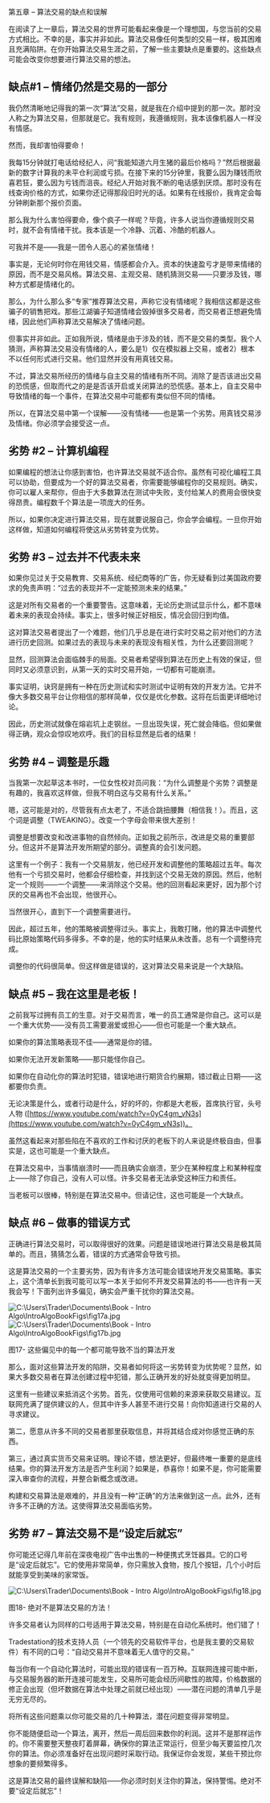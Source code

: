 第五章 – 算法交易的缺点和误解

在阅读了上一章后，算法交易的世界可能看起来像是一个理想国，与您当前的交易方式相比。不幸的是，事实并非如此。算法交易像任何类型的交易一样，极其困难且充满陷阱。在你开始算法交易生涯之前，了解一些主要缺点是重要的。这些缺点可能会改变你想要进行算法交易的想法。

## 缺点#1 – 情绪仍然是交易的一部分

我仍然清晰地记得我的第一次“算法”交易，就是我在介绍中提到的那一次。那时没人称之为算法交易，但那就是它。我有规则，我遵循规则，我本该像机器人一样没有情感。

然而，我却害怕得要命！

我每15分钟就打电话给经纪人，问“我能知道六月生猪的最后价格吗？”然后根据最新的数字计算我的未平仓利润或亏损。在接下来的15分钟里，我要么因为赚钱而欣喜若狂，要么因为亏钱而沮丧。经纪人开始对我不断的电话感到厌烦。那时没有在线查询价格的方式，如果你还记得那段旧时光的话。如果有在线报价，我肯定会每分钟刷新那个报价页面。

那么我为什么害怕得要命，像个疯子一样呢？毕竟，许多人说当你遵循规则交易时，就不会有情绪干扰。我本该是一个冷静、沉着、冷酷的机器人。

可我并不是——我是一团令人恶心的紧张情绪！

事实是，无论何时你在用钱交易，情感都会介入。资本的快速盈亏才是带来情绪的原因，而不是交易风格。算法交易、主观交易、随机猜测交易——只要涉及钱，哪种方式都是情绪化的。

那么，为什么那么多“专家”推荐算法交易，声称它没有情绪呢？我相信这都是这些骗子的销售把戏。那些江湖骗子知道情绪会毁掉很多交易者，而交易者正想避免情绪，因此他们声称算法交易解决了情绪问题。

但事实并非如此。正如我所说，情绪是由于涉及的钱，而不是交易的类型。我个人猜测，声称算法交易没有情绪的人，要么是1）仅在模拟器上交易，或者2）根本不以任何形式进行交易。他们显然并没有用真钱交易。

不过，算法交易所经历的情绪与自主交易的情绪有所不同。消除了是否该进出交易的恐慌感，但取而代之的是是否该开启或关闭算法的恐慌感。基本上，自主交易中导致情绪的每一个事件，在算法交易中可能都有类似但不同的情绪。

所以，在算法交易中第一个误解——没有情绪——也是第一个劣势。用真钱交易涉及情绪。你必须学会接受这一点。

## 劣势 #2 – 计算机编程

如果编程的想法让你感到害怕，也许算法交易就不适合你。虽然有可视化编程工具可以协助，但要成为一个好的算法交易者，你需要能够编程你的交易规则。确实，你可以雇人来帮你，但由于大多数算法在测试中失败，支付给某人的费用会很快变得昂贵。编程数千个算法是一项庞大的任务。

所以，如果你决定进行算法交易，现在就要说服自己，你会学会编程。一旦你开始这样做，知道如何编程将使这从劣势转变为优势。

## 劣势 #3 – 过去并不代表未来

如果你见过关于交易教育、交易系统、经纪商等的广告，你无疑看到过美国政府要求的免责声明：“过去的表现并不一定能预测未来的结果。”

这是对所有交易者的一个重要警告。这意味着，无论历史测试显示什么，都不意味着未来的表现会持续。事实上，很多时候正好相反，情况会回归到均值。

这对算法交易者提出了一个难题，他们几乎总是在进行实时交易之前对他们的方法进行历史回测。如果过去的表现与未来的表现没有相关性，为什么还要回测呢？

显然，回测算法会面临棘手的局面。交易者希望得到算法在历史上有效的保证，但同时又必须意识到，从第一天的实时交易开始，一切都有可能崩溃。

事实证明，诀窍是拥有一种在历史测试和实时测试中证明有效的开发方法。它并不像大多数交易平台让你相信的那样简单，仅仅是优化参数。这将在后面更详细地讨论。

因此，历史测试就像在熔岩坑上走钢丝。一旦出现失误，死亡就会降临。但如果做得正确，观众会惊叹地欢呼。我们的目标显然是后者的结果！

## 劣势 #4 – 调整是乐趣

当我第一次起草这本书时，一位女性校对员问我：“为什么调整是个劣势？调整是有趣的，我喜欢这样做，但我不明白这与交易有什么关系。”

嗯，这可能是对的，尽管我有点太老了，不适合跳扭腰舞（相信我！）。而且，这个词是调整（TWEAKING）。改变一个字母会带来很大差别！

调整是想要改变和改进事物的自然倾向。正如我之前所示，改进是交易的重要部分。但这并不是算法开发所期望的部分。调整真的会引发问题。

这里有一个例子：我有一个交易朋友，他已经开发和调整他的策略超过五年。每次他有一个亏损交易时，他都会仔细检查，并找到这个交易无效的原因。然后，他制定一个规则——一个调整——来消除这个交易。他的回测看起来更好，因为那个讨厌的交易再也不会出现，他很开心。

当然很开心，直到下一个调整需要进行。

因此，超过五年，他的策略被调整得过头。事实上，我敢打赌，他的算法中调整代码比原始策略代码多得多。不幸的是，他的实时结果从未改善。总有一个调整待完成。

调整你的代码很简单。但这样做是错误的，这对算法交易来说是一个大缺陷。

## 缺点 #5 – 我在这里是老板！

之前我写过拥有员工的生意。对于交易而言，唯一的员工通常是你自己。这可以是一个重大优势——没有员工需要溺爱或担心——但也可能是一个重大缺点。

如果你的算法策略表现不佳——通常是你的错。

如果你无法开发新策略——那只能怪你自己。

如果你在自动化你的算法时犯错，错误地进行期货合约展期，错过截止日期——这都要你负责。

无论决策是什么，或者行动是什么，好的坏的，你都是大老板，首席执行官，头号人物 ([https://www.youtube.com/watch?v=0yC4gm_vN3s](https://www.youtube.com/watch?v=0yC4gm_vN3s))。

虽然这看起来对那些陷在不喜欢的工作和讨厌的老板下的人来说是终极自由，但事实是，这也可能是一个重大缺点。

在算法交易中，当事情崩溃时——而且确实会崩溃，至少在某种程度上和某种程度上——除了你自己，没有人可以怪。许多交易者无法承受这种压力和责任。

当老板可以很棒，特别是在算法交易中。但请记住，这也可能是一个大缺点。

## 缺点 #6 – 做事的错误方式

正确进行算法交易时，可以取得很好的效果。问题是错误地进行算法交易是极其简单的。而且，猜猜怎么着，错误的方式通常会导致亏损。

这是算法交易的一个主要劣势，因为有许多方法可能会错误地开发交易策略。事实上，这个清单长到我可能可以写一本关于如何不开发交易算法的书——也许有一天我会写！下面列出许多偏见，确实会严重干扰你的算法交易。

![C:\Users\Trader\Documents\Book - Intro Algo\IntroAlgoBookFigs\fig17a.jpg](../images/00017.jpeg)![C:\Users\Trader\Documents\Book - Intro Algo\IntroAlgoBookFigs\fig17b.jpg](../images/00018.jpeg)

图17- 这些偏见中的每一个都可能导致不当的算法开发

那么，面对这些算法开发的陷阱，交易者如何将这一劣势转变为优势呢？显然，如果大多数交易者在算法创建过程中犯错，那么正确开发的好处就变得更加明显。

这里有一些建议来抵消这个劣势。首先，仅使用可信赖的来源来获取交易建议。互联网充满了提供建议的人，但其中许多人甚至不进行交易！向你知道进行交易的人寻求建议。

第二，愿意从许多不同的交易者那里获取信息，并将其结合成对你感觉正确的东西。

第三，通过真实货币交易来证明。理论不错，想法更好，但最终唯一重要的是底线结果。你的算法开发方法是否产生利润？如果是，恭喜你！如果不是，你可能需要深入审查你的流程，并整合新概念或改进。

构建和交易算法是艰难的，并且没有一种“正确”的方法来做到这一点。此外，还有许多不正确的方法。这使得算法交易面临劣势。

## 劣势 #7 – 算法交易不是“设定后就忘”

你可能还记得几年前在深夜电视广告中出售的一种便携式烹饪器具。它的口号是“设定后就忘”。它的使用非常简单，你只需放入食物，按几个按钮，几个小时后就能享受到美味的家常饭。

![C:\Users\Trader\Documents\Book - Intro Algo\IntroAlgoBookFigs\fig18.jpg](../images/00019.jpeg)

图18- 绝对不是算法交易的方法！

许多交易者认为同样的口号适用于算法交易，特别是在自动化系统时。他们错了！

Tradestation的技术支持人员（一个领先的交易软件平台，也是我主要的交易软件）有不同的口号：“自动交易并不意味着无人值守的交易。”

每当你有一个自动化算法时，可能出现的错误有一百万种。互联网连接可能中断，与交易服务器的断开连接可能发生，交易所可能会经历间歇性的故障，价格数据的修正会出现（但坏数据在算法中处理之前就已经出现）——潜在问题的清单几乎是无穷无尽的。

将所有这些问题乘以你可能交易的几十种算法，潜在问题变得非常明显。

你不能随便启动一个算法，离开，然后一周后回来数你的利润。这并不是那样运作的。你不需要整天整夜盯着屏幕，确保你的算法正常运行，但至少每天要监控几次你的算法。你必须准备好在出现问题时采取行动。我保证你会发现，某些干预比你想象的要频繁得多。

这是算法交易的最终误解和缺陷——你必须时刻关注你的算法，保持警惕。绝对不要“设定后就忘”！
